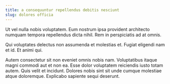```yaml
---
title: a consequuntur repellendus debitis nesciunt
slug: dolores officia
---
```


Ut vel nulla nobis voluptatem. Eum nostrum ipsa provident architecto numquam tempora repellendus dicta nihil. Rem in perspiciatis ad at omnis.

Qui voluptates delectus non assumenda et molestias et. Fugiat eligendi nam et id. Et animi qui.

Autem consectetur sit non eveniet omnis nobis nam. Voluptatibus itaque magni commodi aut et non ea. Esse dolor voluptatem reiciendis iusto totam autem. Quis velit et incidunt. Dolores nobis sint sit unde cumque molestiae atque doloremque. Explicabo sapiente sequi deserunt.
